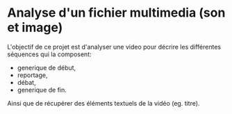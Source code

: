 # Analyse d'un fichier multimedia (son et image)
L'objectif de ce projet est d'analyser une video pour décrire les différentes séquences qui la composent:
- generique de début,
- reportage,
- débat,
- generique de fin.

Ainsi que de récupérer des éléments textuels de la vidéo (eg. titre).
